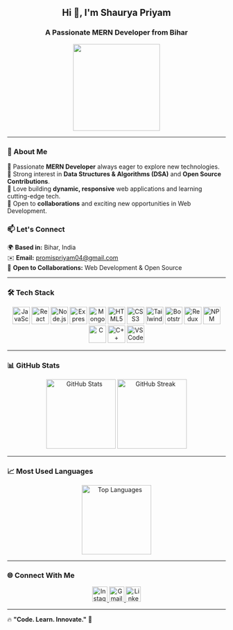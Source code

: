 <h2 align="center">Hi 👋, I'm Shaurya Priyam</h2>
<h3 align="center">A Passionate MERN Developer from Bihar</h3>

<p align="center">
  <img src="https://media.giphy.com/media/v1.Y2lkPTc5MGI3NjExMzRjN2N1enNhNXpkdWlvMHJkamxiZ2hjZHZseDZrZmNkOHA2ZW85YSZlcD12MV9naWZzX3NlYXJjaCZjdD1n/L8K62iTDkzGX6/giphy.gif" width="200px">
</p>

---

### 🚀 About Me  
🔹 Passionate **MERN Developer** always eager to explore new technologies.  
🔹 Strong interest in **Data Structures & Algorithms (DSA)** and **Open Source Contributions**.  
🔹 Love building **dynamic, responsive** web applications and learning cutting-edge tech.  
🔹 Open to **collaborations** and exciting new opportunities in Web Development.  

### 📫 Let's Connect  
🌍 **Based in:** Bihar, India  
✉️ **Email:** promispriyam04@gmail.com  
🤝 **Open to Collaborations:** Web Development & Open Source  

---

### 🛠️ Tech Stack  
<div align="center">
  <img src="https://cdn.jsdelivr.net/gh/devicons/devicon/icons/javascript/javascript-original.svg" height="40" alt="JavaScript" />
  <img src="https://cdn.jsdelivr.net/gh/devicons/devicon/icons/react/react-original.svg" height="40" alt="React" />
  <img src="https://cdn.jsdelivr.net/gh/devicons/devicon/icons/nodejs/nodejs-original.svg" height="40" alt="Node.js" />
  <img src="https://cdn.jsdelivr.net/gh/devicons/devicon/icons/express/express-original.svg" height="40" alt="Express.js" />
  <img src="https://cdn.jsdelivr.net/gh/devicons/devicon/icons/mongodb/mongodb-original.svg" height="40" alt="MongoDB" />
  <img src="https://cdn.jsdelivr.net/gh/devicons/devicon/icons/html5/html5-original.svg" height="40" alt="HTML5" />
  <img src="https://cdn.jsdelivr.net/gh/devicons/devicon/icons/css3/css3-original.svg" height="40" alt="CSS3" />
  <img src="https://cdn.jsdelivr.net/gh/devicons/devicon/icons/tailwindcss/tailwindcss-original-wordmark.svg" height="40" alt="Tailwind CSS" />
  <img src="https://cdn.jsdelivr.net/gh/devicons/devicon/icons/bootstrap/bootstrap-original.svg" height="40" alt="Bootstrap" />
  <img src="https://cdn.jsdelivr.net/gh/devicons/devicon/icons/redux/redux-original.svg" height="40" alt="Redux" />
  <img src="https://cdn.jsdelivr.net/gh/devicons/devicon/icons/npm/npm-original-wordmark.svg" height="40" alt="NPM" />
  <img src="https://cdn.jsdelivr.net/gh/devicons/devicon/icons/c/c-original.svg" height="40" alt="C" />
  <img src="https://cdn.jsdelivr.net/gh/devicons/devicon/icons/cplusplus/cplusplus-original.svg" height="40" alt="C++" />
  <img src="https://cdn.jsdelivr.net/gh/devicons/devicon/icons/vscode/vscode-original.svg" height="40" alt="VS Code" />
</div>

---

### 📊 GitHub Stats  
<div align="center">
  <img src="https://github-readme-stats.vercel.app/api?username=ShauryaPriyam&show_icons=true&theme=tokyonight" alt="GitHub Stats" height="160px" />
  <img src="https://github-readme-streak-stats.herokuapp.com/?user=ShauryaPriyam&theme=tokyonight" alt="GitHub Streak" height="160px" />
</div>

---

### 📈 Most Used Languages  
<div align="center">
  <img src="https://github-readme-stats.vercel.app/api/top-langs/?username=ShauryaPriyam&layout=compact&theme=tokyonight" alt="Top Languages" height="160px" />
</div>

---

### 🌐 Connect With Me  
<div align="center">
  <a href="https://www.instagram.com/shaurya__priyam" target="_blank">
    <img src="https://img.shields.io/badge/Instagram-E4405F?style=for-the-badge&logo=instagram&logoColor=white" height="35" alt="Instagram" />
  </a>
  <a href="mailto:promispriyam04@gmail.com" target="_blank">
    <img src="https://img.shields.io/badge/Gmail-D14836?style=for-the-badge&logo=gmail&logoColor=white" height="35" alt="Gmail" />
  </a>
  <a href="https://www.linkedin.com/in/shaurya-priyam-99a865303" target="_blank">
    <img src="https://img.shields.io/badge/LinkedIn-0077B5?style=for-the-badge&logo=linkedin&logoColor=white" height="35" alt="LinkedIn" />
  </a>
</div>

---

🔥 **"Code. Learn. Innovate."** 🚀  
